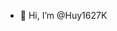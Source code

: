 - 👋 Hi, I’m @Huy1627K

<!---
Huy1627K/Huy1627K is a ✨ special ✨ repository because its `README.md` (this file) appears on your GitHub profile.
You can click the Preview link to take a look at your changes.
--->
